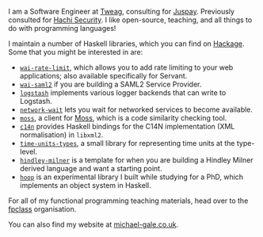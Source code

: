 I am a Software Engineer at [Tweag](https://tweag.io), consulting for [Juspay](https://juspay.in). Previously consulted for [Hachi Security](https://github.com/HachiSecurity). I like open-source, teaching, and all things to do with programming languages!

I maintain a number of Haskell libraries, which you can find on [Hackage](https://hackage.haskell.org/user/mbg). Some that you might be interested in are:

- [`wai-rate-limit`](https://github.com/mbg/wai-rate-limit), which allows you to add rate limiting to your web applications; also available specifically for Servant.
- [`wai-saml2`](https://github.com/mbg/wai-saml2) if you are building a SAML2 Service Provider.
- [`logstash`](https://github.com/mbg/logstash) implements various logger backends that can write to Logstash.
- [`network-wait`](https://github.com/mbg/network-wait) lets you wait for networked services to become available.
- [`moss`](https://github.com/mbg/moss), a client for [Moss](https://theory.stanford.edu/~aiken/moss/), which is a code similarity checking tool.
- [`c14n`](https://github.com/mbg/c14n) provides Haskell bindings for the C14N implementation (XML normalisation) in `libxml2`.
- [`time-units-types`](https://github.com/mbg/time-units-types), a small library for representing time units at the type-level.
- [`hindley-milner`](https://github.com/mbg/hindley-milner) is a template for when you are building a Hindley Milner derived language and want a starting point.
- [`hoop`](https://github.com/mbg/hoop) is an experimental library I built while studying for a PhD, which implements an object system in Haskell.

For all of my functional programming teaching materials, head over to the [fpclass](https://github.com/fpclass) organisation.

You can also find my website at [michael-gale.co.uk](https://michael-gale.co.uk).
